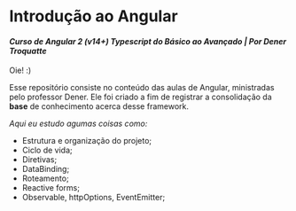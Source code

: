 # Introdução ao Angular
<h4><i>Curso de Angular 2 (v14+) Typescript do Básico ao Avançado | Por Dener Troquatte</i></h4>

Oie! :)

Esse repositório consiste no conteúdo das aulas de Angular, ministradas pelo professor Dener. 
Ele foi criado a fim de registrar a consolidação da <b>base</b> de conhecimento acerca desse framework.

<i>Aqui eu estudo agumas coisas como:</i>

- Estrutura e organização do projeto;
- Ciclo de vida;
- Diretivas;
- DataBinding;
- Roteamento;
- Reactive forms;
- Observable, httpOptions, EventEmitter;
